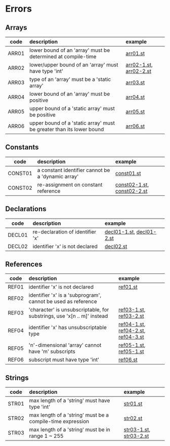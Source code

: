 # Errors

## Arrays

| code | description | example |
|:----:|:------------|:--------|
| ARR01 | lower bound of an 'array' must be determined at compile-time | [arr01.st](tests/bad/arr01.st) |
| ARR02 | lower/upper bound of an 'array' must have type 'int' | [arr02-1.st](tests/bad/arr02-1.st), [arr02-2.st](tests/bad/arr02-2.st) |
| ARR03 | type of an 'array' must be a 'static array' | [arr03.st](tests/bad/arr03.st) |
| ARR04 | lower bound of an 'array' must be positive | [arr04.st](tests/bad/arr04.st) |
| ARR05 | upper bound of a 'static array' must be positive | [arr05.st](tests/bad/arr05.st) |
| ARR06 | upper bound of a 'static array' must be greater than its lower bound | [arr06.st](tests/bad/arr06.st) |

## Constants

| code | description | example |
|:----:|:------------|:--------|
| CONST01 | a constant identifier cannot be a 'dynamic array' | [const01.st](tests/bad/const01.st) |
| CONST02 | re-assignment on constant reference | [const02-1.st](tests/bad/const02-1.st), [const02-2.st](tests/bad/const02-2.st) |

## Declarations

| code | description | example |
|:----:|:------------|:--------|
| DECL01 | re-declaration of identifier 'x' | [decl01-1.st](tests/bad/decl01-1.st), [decl01-2.st](tests/bad/decl01-2.st) |
| DECL02 | identifier 'x' is not declared | [decl02.st](tests/bad/decl02.st) |

## References

| code | description | example |
|:----:|:------------|:--------|
| REF01 | identifier 'x' is not declared | [ref01.st](tests/bad/ref01.st) |
| REF02 | identifier 'x' is a 'subprogram', cannot be used as reference |
| REF03 | 'character' is unsubscriptable, for substrings, use 'x[n .. m]' instead | [ref03-1.st](tests/bad/ref03-1.st), [ref03-2.st](tests/bad/ref03-2.st) |
| REF04 | identifier 'x' has unsubscriptable type | [ref04-1.st](tests/bad/ref04-1.st), [ref04-2.st](tests/bad/ref04-2.st), [ref04-3.st](tests/bad/ref04-3.st) |
| REF05 | 'n'-dimensional 'array' cannot have 'm' subscripts | [ref05-1.st](tests/bad/ref05-1.st), [ref05-1.st](tests/bad/ref05-1.st) |
| REF06 | subscript must have type 'int' | [ref06.st](tests/bad/ref06.st) |

## Strings

| code | description | example |
|:----:|:------------|:--------|
| STR01 | max length of a 'string' must have type 'int' | [str01.st](tests/bad/str01.st) |
| STR02 | max length of a 'string' must be a compile-time expression | [str02.st](tests/bad/str02.st) |
| STR03 | max length of a 'string' must be in range 1 ~ 255 | [str03-1.st](tests/bad/str03-1.st), [str03-2.st](tests/bad/str03-2.st) |
